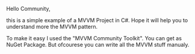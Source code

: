 Hello Community,

this is a simple example of a MVVM Project in C#.
Hope it will help you to understand more the MVVM pattern.

To make it easy I used the "MVVM Community Toolkit". You can get as NuGet Package.
But ofcourese you can write all the MVVM stuff manualy.
